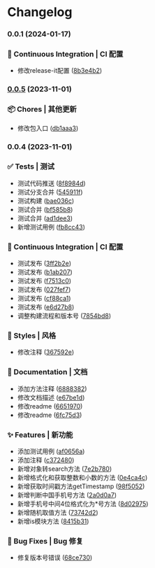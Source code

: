 # Changelog

### 0.0.1 (2024-01-17)


### 🔧 Continuous Integration | CI 配置

* 修改release-it配置 ([8b3e4b2](https://github.com/loclink/tianjie/commit/8b3e4b205cf687e77da39b42ed39e2a1560bedeb))

### [0.0.5](https://codeup.aliyun.com/5f855dfb1858a17210466fd0/wuhang-meimeng-development/wm-kit/compare/v0.0.4...v0.0.5) (2023-11-01)


### 📦 Chores | 其他更新

* 修改包入口 ([db1aaa3](https://codeup.aliyun.com/5f855dfb1858a17210466fd0/wuhang-meimeng-development/wm-kit/commit/db1aaa3626519ad18f8a02349f0169d0e5dec6d2))

### 0.0.4 (2023-11-01)


### ✅ Tests | 测试

* 测试代码推送 ([8f8984d](https://codeup.aliyun.com/5f855dfb1858a17210466fd0/wuhang-meimeng-development/wm-kit/commit/8f8984d17899707a3e836332a1601cd5b7cd7528))
* 测试分支合并 ([545911f](https://codeup.aliyun.com/5f855dfb1858a17210466fd0/wuhang-meimeng-development/wm-kit/commit/545911f6ee675a38333854e0a066a708644935bf))
* 测试构建 ([bae036c](https://codeup.aliyun.com/5f855dfb1858a17210466fd0/wuhang-meimeng-development/wm-kit/commit/bae036c61cba0264b26103da810b4731f3342ab5))
* 测试合并 ([bf585b8](https://codeup.aliyun.com/5f855dfb1858a17210466fd0/wuhang-meimeng-development/wm-kit/commit/bf585b8127bda74fd68faa1c1cfb8b1106c41112))
* 测试合并 ([ad1dee3](https://codeup.aliyun.com/5f855dfb1858a17210466fd0/wuhang-meimeng-development/wm-kit/commit/ad1dee30765cd20a917dd261b028d812add21a5f))
* 新增测试用例 ([fb8cc43](https://codeup.aliyun.com/5f855dfb1858a17210466fd0/wuhang-meimeng-development/wm-kit/commit/fb8cc43ad41494d0ad0f9d92e24fb2654932c030))


### 🔧 Continuous Integration | CI 配置

*  测试发布 ([3ff2b2e](https://codeup.aliyun.com/5f855dfb1858a17210466fd0/wuhang-meimeng-development/wm-kit/commit/3ff2b2efa7895b1a3ec2c75b15706cef0584fc3c))
* 测试发布 ([b1ab207](https://codeup.aliyun.com/5f855dfb1858a17210466fd0/wuhang-meimeng-development/wm-kit/commit/b1ab2076f6407550520ab07576d7728e1c635b08))
* 测试发布 ([f7513c0](https://codeup.aliyun.com/5f855dfb1858a17210466fd0/wuhang-meimeng-development/wm-kit/commit/f7513c04216ebb0d0f2786ed9631ad154814f75c))
* 测试发布 ([027fef7](https://codeup.aliyun.com/5f855dfb1858a17210466fd0/wuhang-meimeng-development/wm-kit/commit/027fef703e804a3ab9a362c9ffce03632ff8b407))
* 测试发布 ([cf88ca1](https://codeup.aliyun.com/5f855dfb1858a17210466fd0/wuhang-meimeng-development/wm-kit/commit/cf88ca1e736d199344cc4b550360890f31d81fa8))
* 测试发布 ([e6d27b8](https://codeup.aliyun.com/5f855dfb1858a17210466fd0/wuhang-meimeng-development/wm-kit/commit/e6d27b8f798f7a727e46cd32fdd9a6b9054721f9))
* 调整构建流程和版本号 ([7854bd8](https://codeup.aliyun.com/5f855dfb1858a17210466fd0/wuhang-meimeng-development/wm-kit/commit/7854bd8a978c2277b854e37a9d2392d57bb746e6))


### 💄 Styles | 风格

* 修改注释 ([367592e](https://codeup.aliyun.com/5f855dfb1858a17210466fd0/wuhang-meimeng-development/wm-kit/commit/367592e5da1601f097c1ef3bab8a5aaa4404f6af))


### 📝 Documentation | 文档

* 添加方法注释 ([6888382](https://codeup.aliyun.com/5f855dfb1858a17210466fd0/wuhang-meimeng-development/wm-kit/commit/6888382f41c19557abd014e35e7ccbaac3fd1771))
* 修改文档描述 ([e67be1d](https://codeup.aliyun.com/5f855dfb1858a17210466fd0/wuhang-meimeng-development/wm-kit/commit/e67be1d4f5bf09ec2a07f28261f57892b5d8e6a6))
* 修改readme ([6651970](https://codeup.aliyun.com/5f855dfb1858a17210466fd0/wuhang-meimeng-development/wm-kit/commit/66519703a79ebaaa5ba37b3f17d81f2813d56182))
* 修改readme ([6fc75d3](https://codeup.aliyun.com/5f855dfb1858a17210466fd0/wuhang-meimeng-development/wm-kit/commit/6fc75d36ab55d9c118d193c9e6b10b0c5fd09add))


### ✨ Features | 新功能

* 添加测试用例 ([af0656a](https://codeup.aliyun.com/5f855dfb1858a17210466fd0/wuhang-meimeng-development/wm-kit/commit/af0656a684e46e1e918d56901f49b0f0d74d77b0))
* 添加注释 ([c372480](https://codeup.aliyun.com/5f855dfb1858a17210466fd0/wuhang-meimeng-development/wm-kit/commit/c3724808c17efe1ebd610a0b7185c969ab623533))
* 新增对象转search方法 ([7e2b780](https://codeup.aliyun.com/5f855dfb1858a17210466fd0/wuhang-meimeng-development/wm-kit/commit/7e2b780bc62347ba8e6af760f1296d006ca7098f))
* 新增格式化和获取整数和小数的方法 ([0e4ca4c](https://codeup.aliyun.com/5f855dfb1858a17210466fd0/wuhang-meimeng-development/wm-kit/commit/0e4ca4c33366a93ea4c78c6d0bce26a0d6338c6f))
* 新增获取时间戳方法getTimestamp ([98f5052](https://codeup.aliyun.com/5f855dfb1858a17210466fd0/wuhang-meimeng-development/wm-kit/commit/98f5052aa36b4cb698b73ef266c00b7f97b5e826))
* 新增判断中国手机号方法 ([2a0d0a7](https://codeup.aliyun.com/5f855dfb1858a17210466fd0/wuhang-meimeng-development/wm-kit/commit/2a0d0a7392039f9142558d20638ce612681ed372))
* 新增手机号中间4位格式化为*号方法 ([8d02975](https://codeup.aliyun.com/5f855dfb1858a17210466fd0/wuhang-meimeng-development/wm-kit/commit/8d02975a8d56bd830863793dc8b651eddac2673b))
* 新增随机取值方法 ([73742d2](https://codeup.aliyun.com/5f855dfb1858a17210466fd0/wuhang-meimeng-development/wm-kit/commit/73742d227a1857672a529456a571ce4435b34eb1))
* 新增is模块方法 ([8415b31](https://codeup.aliyun.com/5f855dfb1858a17210466fd0/wuhang-meimeng-development/wm-kit/commit/8415b313f27e9d706eaf95701c0607a63f3bb436))


### 🐛 Bug Fixes | Bug 修复

* 修复版本号错误 ([68ce730](https://codeup.aliyun.com/5f855dfb1858a17210466fd0/wuhang-meimeng-development/wm-kit/commit/68ce7301b0705cc75f90e7d080f64d4ba04b52d8))